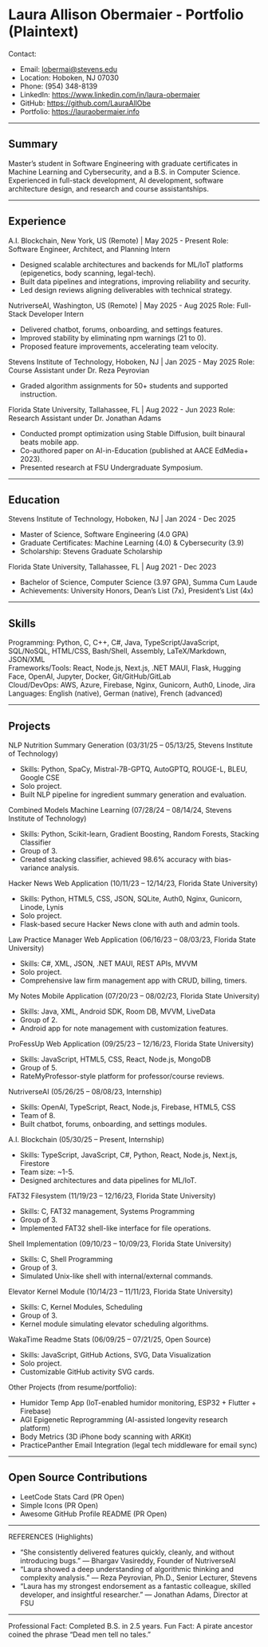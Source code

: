 # Laura Allison Obermaier - Portfolio (Plaintext)

Contact:
- Email: lobermai@stevens.edu
- Location: Hoboken, NJ 07030
- Phone: (954) 348-8139
- LinkedIn: https://www.linkedin.com/in/laura-obermaier
- GitHub: https://github.com/LauraAllObe
- Portfolio: https://lauraobermaier.info


---

## Summary
Master’s student in Software Engineering with graduate certificates in Machine Learning and Cybersecurity,
and a B.S. in Computer Science. Experienced in full-stack development, AI development, software architecture
design, and research and course assistantships.


---

## Experience

A.I. Blockchain, New York, US (Remote) | May 2025 - Present
Role: Software Engineer, Architect, and Planning Intern
- Designed scalable architectures and backends for ML/IoT platforms (epigenetics, body scanning, legal-tech).
- Built data pipelines and integrations, improving reliability and security.
- Led design reviews aligning deliverables with technical strategy.

NutriverseAI, Washington, US (Remote) | May 2025 - Aug 2025
Role: Full-Stack Developer Intern
- Delivered chatbot, forums, onboarding, and settings features.
- Improved stability by eliminating npm warnings (21 to 0).
- Proposed feature improvements, accelerating team velocity.

Stevens Institute of Technology, Hoboken, NJ | Jan 2025 - May 2025
Role: Course Assistant under Dr. Reza Peyrovian
- Graded algorithm assignments for 50+ students and supported instruction.

Florida State University, Tallahassee, FL | Aug 2022 - Jun 2023
Role: Research Assistant under Dr. Jonathan Adams
- Conducted prompt optimization using Stable Diffusion, built binaural beats mobile app.
- Co-authored paper on AI-in-Education (published at AACE EdMedia+ 2023).
- Presented research at FSU Undergraduate Symposium.


---

## Education

Stevens Institute of Technology, Hoboken, NJ | Jan 2024 - Dec 2025
- Master of Science, Software Engineering (4.0 GPA)
- Graduate Certificates: Machine Learning (4.0) & Cybersecurity (3.9)
- Scholarship: Stevens Graduate Scholarship

Florida State University, Tallahassee, FL | Aug 2021 - Dec 2023
- Bachelor of Science, Computer Science (3.97 GPA), Summa Cum Laude
- Achievements: University Honors, Dean’s List (7x), President’s List (4x)


---

## Skills

Programming: Python, C, C++, C#, Java, TypeScript/JavaScript, SQL/NoSQL, HTML/CSS, Bash/Shell, Assembly, LaTeX/Markdown, JSON/XML  
Frameworks/Tools: React, Node.js, Next.js, .NET MAUI, Flask, Hugging Face, OpenAI, Jupyter, Docker, Git/GitHub/GitLab  
Cloud/DevOps: AWS, Azure, Firebase, Nginx, Gunicorn, Auth0, Linode, Jira  
Languages: English (native), German (native), French (advanced)


---

## Projects

NLP Nutrition Summary Generation (03/31/25 – 05/13/25, Stevens Institute of Technology)
- Skills: Python, SpaCy, Mistral-7B-GPTQ, AutoGPTQ, ROUGE-L, BLEU, Google CSE
- Solo project.
- Built NLP pipeline for ingredient summary generation and evaluation.

Combined Models Machine Learning (07/28/24 – 08/14/24, Stevens Institute of Technology)
- Skills: Python, Scikit-learn, Gradient Boosting, Random Forests, Stacking Classifier
- Group of 3.
- Created stacking classifier, achieved 98.6% accuracy with bias-variance analysis.

Hacker News Web Application (10/11/23 – 12/14/23, Florida State University)
- Skills: Python, HTML5, CSS, JSON, SQLite, Auth0, Nginx, Gunicorn, Linode, Lynis
- Solo project.
- Flask-based secure Hacker News clone with auth and admin tools.

Law Practice Manager Web Application (06/16/23 – 08/03/23, Florida State University)
- Skills: C#, XML, JSON, .NET MAUI, REST APIs, MVVM
- Solo project.
- Comprehensive law firm management app with CRUD, billing, timers.

My Notes Mobile Application (07/20/23 – 08/02/23, Florida State University)
- Skills: Java, XML, Android SDK, Room DB, MVVM, LiveData
- Group of 2.
- Android app for note management with customization features.

ProFessUp Web Application (09/25/23 – 12/16/23, Florida State University)
- Skills: JavaScript, HTML5, CSS, React, Node.js, MongoDB
- Group of 5.
- RateMyProfessor-style platform for professor/course reviews.

NutriverseAI (05/26/25 – 08/08/23, Internship)
- Skills: OpenAI, TypeScript, React, Node.js, Firebase, HTML5, CSS
- Team of 8.
- Built chatbot, forums, onboarding, and settings modules.

A.I. Blockchain (05/30/25 – Present, Internship)
- Skills: TypeScript, JavaScript, C#, Python, React, Node.js, Next.js, Firestore
- Team size: ~1-5.
- Designed architectures and data pipelines for ML/IoT.

FAT32 Filesystem (11/19/23 – 12/16/23, Florida State University)
- Skills: C, FAT32 management, Systems Programming
- Group of 3.
- Implemented FAT32 shell-like interface for file operations.

Shell Implementation (09/10/23 – 10/09/23, Florida State University)
- Skills: C, Shell Programming
- Group of 3.
- Simulated Unix-like shell with internal/external commands.

Elevator Kernel Module (10/14/23 – 11/11/23, Florida State University)
- Skills: C, Kernel Modules, Scheduling
- Group of 3.
- Kernel module simulating elevator scheduling algorithms.

WakaTime Readme Stats (06/09/25 – 07/21/25, Open Source)
- Skills: JavaScript, GitHub Actions, SVG, Data Visualization
- Solo project.
- Customizable GitHub activity SVG cards.

Other Projects (from resume/portfolio):
- Humidor Temp App (IoT-enabled humidor monitoring, ESP32 + Flutter + Firebase)
- AGI Epigenetic Reprogramming (AI-assisted longevity research platform)
- Body Metrics (3D iPhone body scanning with ARKit)
- PracticePanther Email Integration (legal tech middleware for email sync)


---

## Open Source Contributions
- LeetCode Stats Card (PR Open)
- Simple Icons (PR Open)
- Awesome GitHub Profile README (PR Open)


---

REFERENCES (Highlights)
- “She consistently delivered features quickly, cleanly, and without introducing bugs.” — Bhargav Vasireddy, Founder of NutriverseAI
- “Laura showed a deep understanding of algorithmic thinking and complexity analysis.” — Reza Peyrovian, Ph.D., Senior Lecturer, Stevens
- “Laura has my strongest endorsement as a fantastic colleague, skilled developer, and insightful researcher.” — Jonathan Adams, Director at FSU


---

Professional Fact: Completed B.S. in 2.5 years. 
Fun Fact: A pirate ancestor coined the phrase “Dead men tell no tales.”